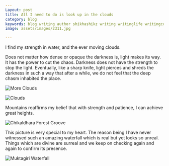 ```yaml
---
Layout: post
title: All I need to do is look up in the clouds
category: blog
keywords: blog writing author shikhashikz writing writinglife writingcommunity dailyblogpost dailyblogpostchallenge m
image: assets/images/2311.jpg

---
```

I find my strength in water, and the ever moving clouds.

Does not matter how dense or opaque the darkness is, light makes its way. It has the power to cut the chaos. Darkness does not have the strength to stop the light. Eventually, like a sharp knife, light pierces and shreds the darkness in such a way that after a while, we do not feel that the deep chasm inhabited the place.

![More Clouds](https://user-images.githubusercontent.com/21696121/143009541-40358e69-1930-4202-b7e8-21e5bc28b5dd.jpg)

![Clouds](https://user-images.githubusercontent.com/21696121/143009574-ddba7a14-dc6f-4c44-b3d9-d39a0897721a.jpg)

Mountains reaffirms my belief that with strength and patience, I can achieve great heights.

![Chikaldhara Forest Groove](https://user-images.githubusercontent.com/21696121/143009752-ccb8965d-597e-49e4-90c3-8aa1fdf73fe7.jpg)

This picture is very special to my heart. The reason being I have never witnessed such an amazing waterfall which is real but yet looks so unreal. Things which are divine are surreal and we keep on checking again and again to confirm its presence. 

![Muktagiri Waterfall](https://user-images.githubusercontent.com/21696121/143009611-adab1ac6-0301-4fbf-9115-3f8aef402e06.jpg)

